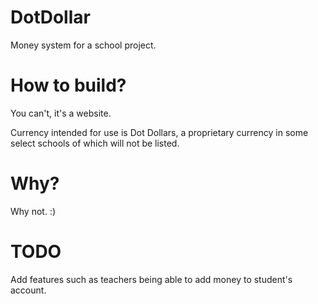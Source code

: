 # DotDollar
Money system for a school project.

# How to build?
You can't, it's a website.

Currency intended for use is Dot Dollars, 
a proprietary currency in some select schools of which will not be listed.

# Why?
Why not. :)

# TODO
Add features such as teachers being able to add money to student's account.
